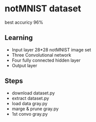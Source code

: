 # notMNIST dataset

best accuricy 96%

## Learning

* Input layer 28*28 notMNIST image set
* Three Convolutional network
* Four fully connected hidden layer
* Output layer

## Steps

* download dataset.py
* extract dataset.py
* load data gray.py
* marge & prune gray.py
* 1st convo gray.py

